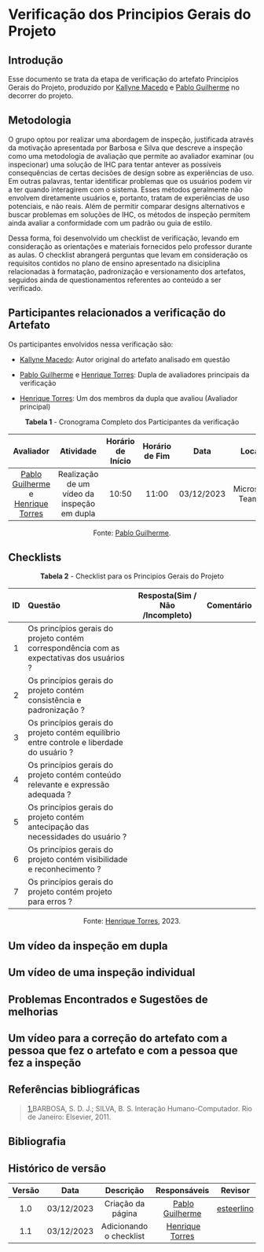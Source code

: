 # **Verificação dos Principios Gerais do Projeto**

## Introdução

Esse documento se trata da etapa de verificação do artefato Principios Gerais do Projeto, produzido por [Kallyne Macedo](https://github.com/kalipassos) e [Pablo Guilherme](https://github.com/PabloGJBS) no decorrer do projeto.

## Metodologia

O grupo optou por realizar uma abordagem de inspeção, justificada através da motivação apresentada por Barbosa e Silva que descreve a inspeção como uma metodologia de avaliação que permite ao avaliador examinar (ou inspecionar) uma solução de IHC para tentar antever as possíveis consequências de certas decisões de design sobre as experiências de uso. Em outras palavras, tentar identificar problemas que os usuários podem vir a ter quando interagirem com o sistema. Esses métodos geralmente não envolvem diretamente usuários e, portanto, tratam de experiências de uso potenciais, e não reais. Além de permitir comparar designs alternativos e buscar problemas em soluções de IHC, os métodos de inspeção permitem ainda avaliar a conformidade com um padrão ou guia de estilo.

Dessa forma, foi desenvolvido um checklist de verificação, levando em consideração as orientações e materiais fornecidos pelo professor durante as aulas. O checklist abrangerá perguntas que levam em consideração os requisitos contidos no plano de ensino apresentado na disiciplina relacionadas à formatação, padronização e versionamento dos artefatos, seguidos ainda de questionamentos referentes ao conteúdo a ser verificado.

## Participantes relacionados a verificação do Artefato

Os participantes envolvidos nessa verificação são:

- [Kallyne Macedo](https://github.com/kalipassos): Autor original do artefato analisado em questão

- [Pablo Guilherme](https://github.com/PabloGJBS) e [Henrique Torres](https://github.com/henriqtorresl): Dupla de avaliadores principais da verificação

- [Henrique Torres](https://github.com/henriqtorresl): Um dos membros da dupla que avaliou (Avaliador principal)

<center>

**Tabela 1** - Cronograma Completo dos Participantes da verificação

|                            Avaliador                            |                  Atividade                  | Horário de Início | Horário de Fim |    Data    |      Local      |
| :-------------------------------------------------------------: | :-----------------------------------------: | :---------------: | :------------: | :--------: | :-------------: |
| [Pablo Guilherme](https://github.com/PabloGJBS) e [Henrique Torres](https://github.com/henriqtorresl) | Realização de um vídeo da inspeção em dupla |       10:50       |     11:00      | 03/12/2023 | Microsoft Teams |

Fonte: [Pablo Guilherme](https://github.com/PabloGJBS).

</center>

## Checklists

<center>

**Tabela 2** - Checklist para os Principios Gerais do Projeto

| ID | Questão                                                               | Resposta(Sim / Não /Incompleto)  |                                   Comentário                |
| :-: | :--------------------------------------------------------------------- | :--------: | :-----------------------------------------------------------------------------: |
| 1 | Os princípios gerais do projeto contém correspondência com as expectativas dos usuários ? |        |                                                                    |
| 2 | Os princípios gerais do projeto contém consistência e padronização ? |        |                                                                                         |
| 3 | Os princípios gerais do projeto contém equilíbrio entre controle e liberdade do usuário ? |        |                                                                    |
| 4 | Os princípios gerais do projeto contém conteúdo relevante e expressão adequada ? |        |                                                                             |
| 5 | Os princípios gerais do projeto contém antecipação das necessidades do usuário ? |        |                                                                             |
| 6 | Os princípios gerais do projeto contém visibilidade e reconhecimento ? |        |                                                                                       |
| 7 | Os princípios gerais do projeto contém projeto para erros ? |        |                                                                                                  |


Fonte: [Henrique Torres](https://github.com/henriqtorresl), 2023.

</center>

## Um vídeo da inspeção em dupla

## Um vídeo de uma inspeção individual

## Problemas Encontrados e Sugestões de melhorias

## Um vídeo para a correção do artefato com a pessoa que fez o artefato e com a pessoa que fez a inspeção

## Referências bibliográficas

> <a id="REF1" href="#anchor_1">1.</a>BARBOSA, S. D. J.; SILVA, B. S. Interação Humano-Computador. Rio de Janeiro: Elsevier, 2011.<br>

## Bibliografia

## Histórico de versão

| Versão |    Data    |                 Descrição                  |                   Responsáveis                    |                   Revisor                   |
| :----: | :--------: | :----------------------------------------: | :-----------------------------------------------: | :-----------------------------------------: |
|  1.0   | 03/12/2023 | Criação da página |  [Pablo Guilherme](https://github.com/PabloJBS) | [esteerlino](https://github.com/esteerlino) |
|  1.1   | 03/12/2023 | Adicionando o checklist |  [Henrique Torres](https://github.com/henriqtorresl) |  |